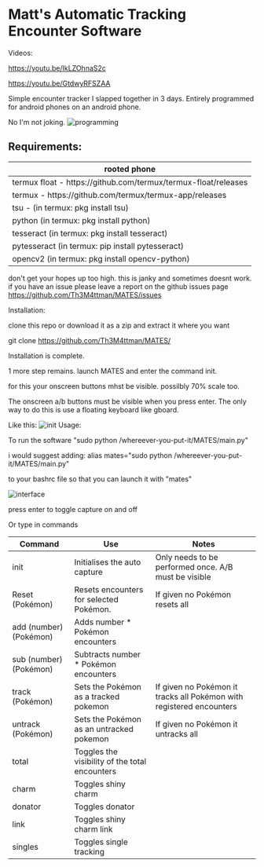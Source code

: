 # Matt's Automatic Tracking Encounter Software

Videos:

<https://youtu.be/IkLZOhnaS2c>

<https://youtu.be/GtdwyRFSZAA>

Simple encounter tracker I slapped together in 3 days.
Entirely programmed for android phones on an android phone.

No I'm not joking.
![programming](https://i.imgur.com/BLCC92W.png)

## Requirements:


| rooted phone                                                    |
| --------------------------------------------------------------- |
| termux float - https\://github.com/termux/termux-float/releases |
| termux - https\://github.com/termux/termux-app/releases         |
| tsu - (in termux: pkg install tsu)                              |
| python (in termux: pkg install python)                          |
| tesseract (in termux: pkg install tesseract)                    |
| pytesseract (in termux: pip install pytesseract)                |
| opencv2 (in termux: pkg install opencv-python)                  |


don't get your hopes up too high. this is janky and sometimes doesnt work. if you have an issue please leave a report on the github issues page 
<https://github.com/Th3M4ttman/MATES/issues>

Installation:

clone this repo or download it as a zip and extract it where you want

git clone <https://github.com/Th3M4ttman/MATES/>


Installation is complete.

1 more step remains. launch MATES and enter the command init.

for this your onscreen buttons mhst be visible. possilbly 70% scale too.

The onscreen a/b buttons must be visible when you press enter. The only way to do this is use a floating keyboard like gboard.

Like this:
![init](https://i.imgur.com/SiIDeX3.png)
Usage:

To run the software "sudo python /whereever-you-put-it/MATES/main.py"

i would suggest adding: alias mates="sudo python /whereever-you-put-it/MATES/main.py"

to your bashrc file so that you can launch it with "mates"

![interface](https://i.imgur.com/d97zLJc.jpeg)

press enter to toggle capture on and off

Or type in commands


| Command                | Use                                            | Notes                                                                |
| ---------------------- | ---------------------------------------------- | -------------------------------------------------------------------- |
| init                   | Initialises the auto capture                   | Only needs to be performed once. A/B must be visible                 |
| Reset (Pokémon)        | Resets encounters for selected Pokémon.        | If given no Pokémon resets all                                       |
| add (number) (Pokémon) | Adds number \* Pokémon encounters              |                                                                      |
| sub (number) (Pokémon) | Subtracts number \* Pokémon encounters         |                                                                      |
| track (Pokémon)        | Sets the Pokémon as a tracked pokemon          | If given no Pokémon it tracks all Pokémon with registered encounters |
| untrack (Pokémon)      | Sets the Pokémon as an untracked pokemon       | If given no Pokémon it untracks all                                  |
| total                  | Toggles the visibility of the total encounters |                                                                      |
| charm                  | Toggles shiny charm                            |                           |
| donator                | Toggles donator                                |                           |
| link              | Toggles shiny charm link                       |                          |
| singles           | Toggles single tracking                        |                          |